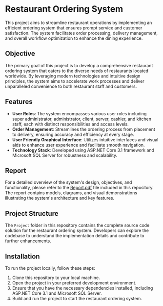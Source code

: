 # Restaurant Ordering System

This project aims to streamline restaurant operations by implementing an efficient ordering system that ensures prompt service and customer satisfaction. The system facilitates order processing, delivery management, and overall workflow optimization to enhance the dining experience.

## Objective

The primary goal of this project is to develop a comprehensive restaurant ordering system that caters to the diverse needs of restaurants located worldwide. By leveraging modern technologies and intuitive design principles, the system aims to accelerate work processes and deliver unparalleled convenience to both restaurant staff and customers.

## Features

- **User Roles**: The system encompasses various user roles including super administrator, administrator, client, server, cashier, and kitchen staff, each with distinct responsibilities and access levels.
- **Order Management**: Streamlines the ordering process from placement to delivery, ensuring accuracy and efficiency at every stage.
- **User Friendly Graphical Interface**: Utilizes intuitive interfaces and visual aids to enhance user experience and facilitate smooth navigation.
- **Technology Stack**: Developed using ASP.NET Core 3.1 framework and Microsoft SQL Server for robustness and scalability.

## Report

For a detailed overview of the system's design, objectives, and functionality, please refer to the [Report.pdf](Report.pdf) file included in this repository. The report contains models, diagrams, and visual demonstrations illustrating the system's architecture and key features.

## Project Structure

The `Project` folder in this repository contains the complete source code solution for the restaurant ordering system. Developers can explore the codebase to understand the implementation details and contribute to further enhancements.

## Installation

To run the project locally, follow these steps:

1. Clone this repository to your local machine.
2. Open the project in your preferred development environment.
3. Ensure that you have the necessary dependencies installed, including ASP.NET Core 3.1 and Microsoft SQL Server.
4. Build and run the project to start the restaurant ordering system.
